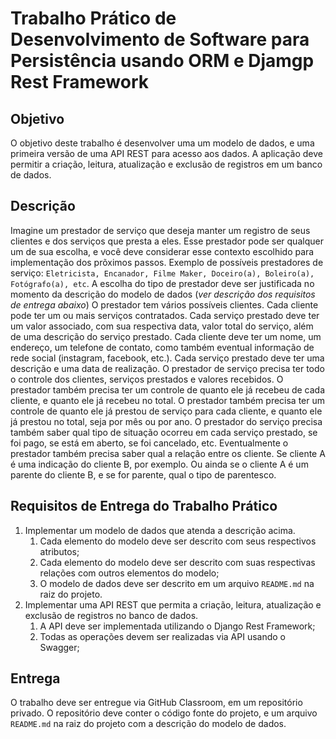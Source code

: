 # Trabalho Prático de Desenvolvimento de Software para Persistência usando ORM e Djamgp Rest Framework

## Objetivo

O objetivo deste trabalho é desenvolver uma um modelo de dados, e uma primeira versão de uma API REST para acesso aos dados. A aplicação deve permitir a criação, leitura, atualização e exclusão de registros em um banco de dados.


## Descrição

Imagine um prestador de serviço que deseja manter um registro de seus clientes e dos serviços que presta a eles. Esse prestador pode ser qualquer um de sua escolha, e você deve considerar esse contexto escolhido para implementação dos prõximos passos. Exemplo de possíveis prestadores de serviço: `Eletricista, Encanador, Filme Maker, Doceiro(a), Boleiro(a), Fotógrafo(a), etc`. A escolha do tipo de prestador deve ser justificada no momento da descrição do modelo de dados (_ver descrição dos requisitos de entrega abaixo_) O prestador tem vários possíveis clientes. Cada cliente pode ter um ou mais serviços contratados. Cada serviço prestado deve ter um valor associado, com sua respectiva data, valor total do serviço, além de uma descrição do serviço prestado. Cada cliente deve ter um nome, um endereço, um telefone de contato, como também eventual informação de rede social (instagram, facebook, etc.). Cada serviço prestado deve ter uma descrição e uma data de realização. O prestador de serviço precisa ter todo o controle dos clientes, serviços prestados e valores recebidos. O prestador também precisa ter um controle de quanto ele já recebeu de cada cliente, e quanto ele já recebeu no total. O prestador também precisa ter um controle de quanto ele já prestou de serviço para cada cliente, e quanto ele já prestou no total, seja por mês ou por ano. O prestador do serviço precisa também saber qual tipo de situação ocorreu em cada serviço prestado, se foi pago, se está em aberto, se foi cancelado, etc. Eventualmente o prestador também precisa saber qual a relação entre os cliente. Se cliente A é uma indicação do cliente B, por exemplo. Ou ainda se o cliente A é um parente do cliente B, e se for parente, qual o tipo de parentesco.

## Requisitos de Entrega do Trabalho Prático

1. Implementar um modelo de dados que atenda a descrição acima.
   1. Cada elemento do modelo deve ser descrito com seus respectivos atributos;
   2. Cada elemento do modelo deve ser descrito com suas respectivas relações com outros elementos do modelo;
   3. O modelo de dados deve ser descrito em um arquivo `README.md` na raiz do projeto.
2. Implementar uma API REST que permita a criação, leitura, atualização e exclusão de registros no banco de dados.
   1. A API deve ser implementada utilizando o Django Rest Framework;
   2. Todas as operações devem ser realizadas via API usando o Swagger;

## Entrega

O trabalho deve ser entregue via GitHub Classroom, em um repositório privado. O repositório deve conter o código fonte do projeto, e um arquivo `README.md` na raiz do projeto com a descrição do modelo de dados.

